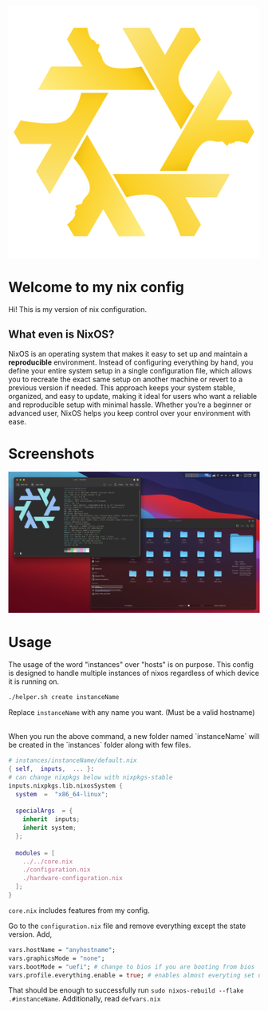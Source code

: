 ![Lunar Nix](./assets/artwork/logo.svg)

# Welcome to my nix config

Hi! This is my version of nix configuration.

## What even is NixOS?
NixOS is an operating system that makes it easy to set up and maintain a **reproducible** environment. Instead of configuring everything by hand, you define your entire system setup in a single configuration file, which allows you to recreate the exact same setup on another machine or revert to a previous version if needed. This approach keeps your system stable, organized, and easy to update, making it ideal for users who want a reliable and reproducible setup with minimal hassle. Whether you’re a beginner or advanced user, NixOS helps you keep control over your environment with ease.

# Screenshots

![plasma1](assets/screenshots/plasma1.png)


# Usage

The usage of the word "instances" over "hosts" is on purpose. This config is designed to handle multiple instances of nixos regardless of which device it is running on.

```sh 
./helper.sh create instanceName
```
Replace `instanceName` with any name you want. (Must be a valid hostname)

<br/>
When you run the above command, a new folder named `instanceName` will be created in the `instances` folder along with few files.

```nix
# instances/instanceName/default.nix
{ self,  inputs,  ... }:
# can change nixpkgs below with nixpkgs-stable
inputs.nixpkgs.lib.nixosSystem {
  system  =  "x86_64-linux";
  
  specialArgs  = {
    inherit  inputs;
    inherit system;
  };
  
  modules = [
    ../../core.nix
    ./configuration.nix
    ./hardware-configuration.nix
  ];
}
```

`core.nix` includes features from my config.

Go to the `configuration.nix` file and remove everything except the state version.
Add, 
```nix
vars.hostName = "anyhostname";
vars.graphicsMode = "none";
vars.bootMode = "uefi"; # change to bios if you are booting from bios
vars.profile.everything.enable = true; # enables almost everyting set up in the config
```
That should be enough to successfully run `sudo nixos-rebuild --flake .#instanceName`.
Additionally, read `defvars.nix`